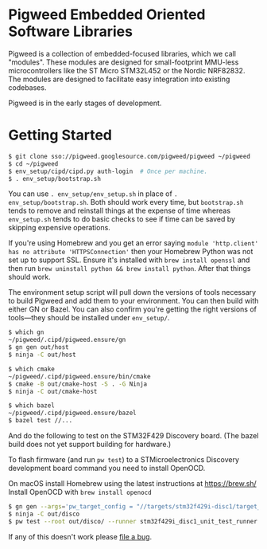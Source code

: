 # Pigweed Embedded Oriented Software Libraries

Pigweed is a collection of embedded-focused libraries, which we call "modules".
These modules are designed for small-footprint MMU-less microcontrollers like
the ST Micro STM32L452 or the Nordic NRF82832. The modules are designed to
facilitate easy integration into existing codebases.

Pigweed is in the early stages of development.

# Getting Started

```bash
$ git clone sso://pigweed.googlesource.com/pigweed/pigweed ~/pigweed
$ cd ~/pigweed
$ env_setup/cipd/cipd.py auth-login  # Once per machine.
$ . env_setup/bootstrap.sh
```

You can use `. env_setup/env_setup.sh` in place of `. env_setup/bootstrap.sh`.
Both should work every time, but `bootstrap.sh` tends to remove and reinstall
things at the expense of time whereas `env_setup.sh` tends to do basic checks
to see if time can be saved by skipping expensive operations.

If you're using Homebrew and you get an error saying
`module 'http.client' has no attribute 'HTTPSConnection'` then your
Homebrew Python was not set up to support SSL. Ensure it's installed with
`brew install openssl` and then run
`brew uninstall python && brew install python`. After that things should work.

The environment setup script will pull down the versions of tools necessary
to build Pigweed and add them to your environment. You can then build with
either GN or Bazel. You can also confirm you're getting the right versions
of tools—they should be installed under `env_setup/`.

```bash
$ which gn
~/pigweed/.cipd/pigweed.ensure/gn
$ gn gen out/host
$ ninja -C out/host
```

```bash
$ which cmake
~/pigweed/.cipd/pigweed.ensure/bin/cmake
$ cmake -B out/cmake-host -S . -G Ninja
$ ninja -C out/cmake-host
```

```bash
$ which bazel
~/pigweed/.cipd/pigweed.ensure/bazel
$ bazel test //...
```

And do the following to test on the STM32F429 Discovery board. (The bazel build
does not yet support building for hardware.)

To flash firmware (and run `pw test`) to a STMicroelectronics Discovery development
board command you need to install OpenOCD.

On macOS
install Homebrew using the latest instructions at https://brew.sh/
Install OpenOCD with `brew install openocd`

```bash
$ gn gen --args='pw_target_config = "//targets/stm32f429i-disc1/target_config.gni"' out/disco
$ ninja -C out/disco
$ pw test --root out/disco/ --runner stm32f429i_disc1_unit_test_runner
```

If any of this doesn't work please
[file a bug](https://bugs.chromium.org/p/pigweed/issues/entry).
